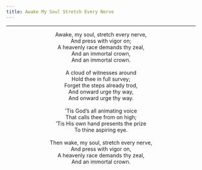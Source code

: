 ```yaml
---
title: Awake My Soul Stretch Every Nerve
---
```


---
<center>
Awake, my soul, stretch every nerve,<br/>
And press with vigor on;<br/>
A heavenly race demands thy zeal,<br/>
And an immortal crown,<br/>
And an immortal crown.<br/>
<br/>
A cloud of witnesses around<br/>
Hold thee in full survey;<br/>
Forget the steps already trod,<br/>
And onward urge thy way,<br/>
And onward urge thy way.<br/>
<br/>
’Tis God’s all animating voice<br/>
That calls thee from on high;<br/>
’Tis His own hand presents the prize<br/>
To thine aspiring eye.<br/>
<br/>
Then wake, my soul, stretch every nerve,<br/>
And press with vigor on,<br/>
A heavenly race demands thy zeal,<br/>
And an immortal crown.
</center>